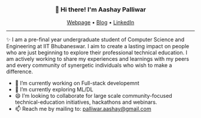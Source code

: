 
<h3 align="center">👋 Hi there! I'm Aashay Palliwar</h3>
<p align="center">
  <a href="https://aashaypalliwar.github.io/">Webpage</a> •
  <a href="https://bbs-underscored.github.io/">Blog</a> •
  <a href="https://www.linkedin.com/in/aashay-palliwar/">LinkedIn</a>
</p>

---
✨  I am a pre-final year undergraduate student of Computer Science and Engineering at IIT Bhubaneswar.
I aim to create a lasting impact on people who are just beginning to explore their professional technical education. I am actively working to share my experiences and learnings with my peers and every community of synergetic individuals who wish to make a difference.  

- 🔭 I’m currently working on Full-stack developemnt
- 🌱 I’m currently exploring ML/DL
- 😄 I’m looking to collaborate for large scale community-focused technical-education initiatives, hackathons and webinars.    
- 📫 Reach me by mailing to: [palliwar.aashay@gmail.com](mailto:palliwar.aashay@gmail.com)
